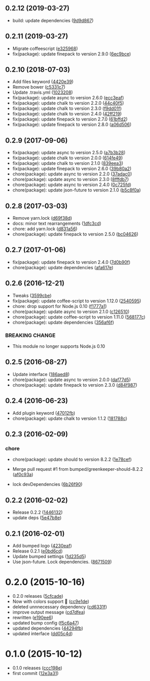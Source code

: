 <a name="0.2.12"></a>
## 0.2.12 (2019-03-27)

* build: update dependencies ([9d9d867](https://github.com/bumped/bumped-finepack/commit/9d9d867))



<a name="0.2.11"></a>
## 0.2.11 (2019-03-27)

* Migrate coffeescript ([e325968](https://github.com/bumped/bumped-finepack/commit/e325968))
* fix(package): update finepack to version 2.9.0 ([6ec9bce](https://github.com/bumped/bumped-finepack/commit/6ec9bce))



<a name="0.2.10"></a>
## 0.2.10 (2018-07-03)

* Add files keyword ([4420e39](https://github.com/bumped/bumped-finepack/commit/4420e39))
* Remove bower ([c5331c7](https://github.com/bumped/bumped-finepack/commit/c5331c7))
* Update .travis.yml ([1023208](https://github.com/bumped/bumped-finepack/commit/1023208))
* fix(package): update async to version 2.6.0 ([ecc3eaf](https://github.com/bumped/bumped-finepack/commit/ecc3eaf))
* fix(package): update chalk to version 2.2.0 ([44c40f5](https://github.com/bumped/bumped-finepack/commit/44c40f5))
* fix(package): update chalk to version 2.3.0 ([f9dd01f](https://github.com/bumped/bumped-finepack/commit/f9dd01f))
* fix(package): update chalk to version 2.4.0 ([42ff219](https://github.com/bumped/bumped-finepack/commit/42ff219))
* fix(package): update finepack to version 2.7.0 ([61bffd2](https://github.com/bumped/bumped-finepack/commit/61bffd2))
* fix(package): update finepack to version 2.8.0 ([a06d506](https://github.com/bumped/bumped-finepack/commit/a06d506))



<a name="0.2.9"></a>
## 0.2.9 (2017-09-06)

* fix(package): update async to version 2.5.0 ([a7b3b28](https://github.com/bumped/bumped-finepack/commit/a7b3b28))
* fix(package): update chalk to version 2.0.0 ([614fe49](https://github.com/bumped/bumped-finepack/commit/614fe49))
* fix(package): update chalk to version 2.1.0 ([839eea3](https://github.com/bumped/bumped-finepack/commit/839eea3))
* fix(package): update finepack to version 2.6.0 ([39b80a2](https://github.com/bumped/bumped-finepack/commit/39b80a2))
* chore(package): update async to version 2.2.0 ([37adac0](https://github.com/bumped/bumped-finepack/commit/37adac0))
* chore(package): update async to version 2.3.0 ([8fffdb7](https://github.com/bumped/bumped-finepack/commit/8fffdb7))
* chore(package): update async to version 2.4.0 ([0c725fd](https://github.com/bumped/bumped-finepack/commit/0c725fd))
* chore(package): update json-future to version 2.1.0 ([b5c8f0a](https://github.com/bumped/bumped-finepack/commit/b5c8f0a))



<a name="0.2.8"></a>
## 0.2.8 (2017-03-03)

* Remove yarn.lock ([d69f38d](https://github.com/bumped/bumped-finepack/commit/d69f38d))
* docs: minor text rearrangements ([1dfc3cd](https://github.com/bumped/bumped-finepack/commit/1dfc3cd))
* chore: add yarn.lock ([d831a56](https://github.com/bumped/bumped-finepack/commit/d831a56))
* chore(package): update finepack to version 2.5.0 ([bc04626](https://github.com/bumped/bumped-finepack/commit/bc04626))



<a name="0.2.7"></a>
## 0.2.7 (2017-01-06)

* fix(package): update finepack to version 2.4.0 ([7d0b90f](https://github.com/bumped/bumped-finepack/commit/7d0b90f))
* chore(package): update dependencies ([afa617e](https://github.com/bumped/bumped-finepack/commit/afa617e))



<a name="0.2.6"></a>
## 0.2.6 (2016-12-21)

* Tweaks ([3599cbe](https://github.com/bumped/bumped-finepack/commit/3599cbe))
* fix(package): update coffee-script to version 1.12.0 ([2540595](https://github.com/bumped/bumped-finepack/commit/2540595))
* chore: drop support for Node.js 0.10 ([f1777a1](https://github.com/bumped/bumped-finepack/commit/f1777a1))
* chore(package): update async to version 2.1.0 ([c126510](https://github.com/bumped/bumped-finepack/commit/c126510))
* chore(package): update coffee-script to version 1.11.0 ([568177c](https://github.com/bumped/bumped-finepack/commit/568177c))
* chore(package): update dependencies ([356af6f](https://github.com/bumped/bumped-finepack/commit/356af6f))


### BREAKING CHANGE

* This module no longer supports Node.js 0.10


<a name="0.2.5"></a>
## 0.2.5 (2016-08-27)

* Update interface ([186aed8](https://github.com/bumped/bumped-finepack/commit/186aed8))
* chore(package): update async to version 2.0.0 ([daf77d5](https://github.com/bumped/bumped-finepack/commit/daf77d5))
* chore(package): update finepack to version 2.3.0 ([d84f987](https://github.com/bumped/bumped-finepack/commit/d84f987))



<a name="0.2.4"></a>
## 0.2.4 (2016-06-23)

* Add plugin keyword ([47012fb](https://github.com/bumped/bumped-finepack/commit/47012fb))
* chore(package): update chalk to version 1.1.2 ([181788c](https://github.com/bumped/bumped-finepack/commit/181788c))



<a name="0.2.3"></a>
## 0.2.3 (2016-02-09)


### chore

* chore(package): update should to version 8.2.2 ([1e78cef](https://github.com/bumped/bumped-finepack/commit/1e78cef))

* Merge pull request #1 from bumped/greenkeeper-should-8.2.2 ([af0c93a](https://github.com/bumped/bumped-finepack/commit/af0c93a))
* lock devDependencies ([6b26f90](https://github.com/bumped/bumped-finepack/commit/6b26f90))



<a name="0.2.2"></a>
## 0.2.2 (2016-02-02)


* Release 0.2.2 ([1446132](https://github.com/bumped/bumped-finepack/commit/1446132))
* update deps ([5e47b8e](https://github.com/bumped/bumped-finepack/commit/5e47b8e))



<a name="0.2.1"></a>
## 0.2.1 (2016-02-01)


* Add bumped logo ([4230eaf](https://github.com/bumped/bumped-finepack/commit/4230eaf))
* Release 0.2.1 ([e0bd6cd](https://github.com/bumped/bumped-finepack/commit/e0bd6cd))
* Update bumped settings ([1d235d5](https://github.com/bumped/bumped-finepack/commit/1d235d5))
* Use json-future. Lock dependencies. ([8671509](https://github.com/bumped/bumped-finepack/commit/8671509))



<a name="0.2.0"></a>
# 0.2.0 (2015-10-16)


* 0.2.0 releases ([5cfcade](https://github.com/bumped/bumped-finepack/commit/5cfcade))
* Now with colors support 💄 ([cc9e1de](https://github.com/bumped/bumped-finepack/commit/cc9e1de))
* deleted unnnecessary dependency ([cd6331f](https://github.com/bumped/bumped-finepack/commit/cd6331f))
* improve output message ([cd7dfea](https://github.com/bumped/bumped-finepack/commit/cd7dfea))
* rewritten ([e190ee6](https://github.com/bumped/bumped-finepack/commit/e190ee6))
* updated bump config ([f5c6a47](https://github.com/bumped/bumped-finepack/commit/f5c6a47))
* updated dependencies ([44294fb](https://github.com/bumped/bumped-finepack/commit/44294fb))
* updated interface ([dd05c4d](https://github.com/bumped/bumped-finepack/commit/dd05c4d))



<a name="0.1.0"></a>
# 0.1.0 (2015-10-12)


* 0.1.0 releases ([ccc198e](https://github.com/bumped/bumped-finepack/commit/ccc198e))
* first commit ([12e3a31](https://github.com/bumped/bumped-finepack/commit/12e3a31))



